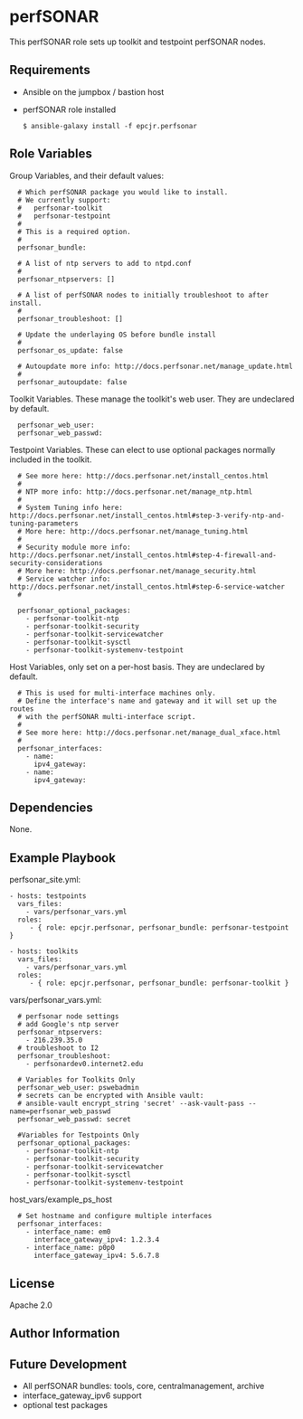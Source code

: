 perfSONAR
=========

This perfSONAR role sets up toolkit and testpoint perfSONAR nodes.

Requirements
------------

* Ansible on the jumpbox / bastion host
* perfSONAR role installed

      $ ansible-galaxy install -f epcjr.perfsonar

Role Variables
--------------

Group Variables, and their default values:

      # Which perfSONAR package you would like to install.
      # We currently support:
      #   perfsonar-toolkit
      #   perfsonar-testpoint
      #
      # This is a required option.
      #
      perfsonar_bundle: 
      
      # A list of ntp servers to add to ntpd.conf
      #
      perfsonar_ntpservers: []
      
      # A list of perfSONAR nodes to initially troubleshoot to after install.
      #
      perfsonar_troubleshoot: []
      
      # Update the underlaying OS before bundle install
      #
      perfsonar_os_update: false
      
      # Autoupdate more info: http://docs.perfsonar.net/manage_update.html
      #
      perfsonar_autoupdate: false



Toolkit Variables.  These manage the toolkit's web user.  They are undeclared by default.

      perfsonar_web_user:
      perfsonar_web_passwd:
  
Testpoint Variables.  These can elect to use optional packages normally included in the toolkit.

      # See more here: http://docs.perfsonar.net/install_centos.html
      #
      # NTP more info: http://docs.perfsonar.net/manage_ntp.html
      #
      # System Tuning info here: http://docs.perfsonar.net/install_centos.html#step-3-verify-ntp-and-tuning-parameters
      # More here: http://docs.perfsonar.net/manage_tuning.html
      #
      # Security module more info: http://docs.perfsonar.net/install_centos.html#step-4-firewall-and-security-considerations
      # More here: http://docs.perfsonar.net/manage_security.html
      # Service watcher info: http://docs.perfsonar.net/install_centos.html#step-6-service-watcher
      #
      
      perfsonar_optional_packages:
        - perfsonar-toolkit-ntp
        - perfsonar-toolkit-security
        - perfsonar-toolkit-servicewatcher
        - perfsonar-toolkit-sysctl
        - perfsonar-toolkit-systemenv-testpoint
        
        
Host Variables, only set on a per-host basis.  They are undeclared by default.

      # This is used for multi-interface machines only.
      # Define the interface's name and gateway and it will set up the routes
      # with the perfSONAR multi-interface script.
      #
      # See more here: http://docs.perfsonar.net/manage_dual_xface.html
      #
      perfsonar_interfaces:
        - name:
          ipv4_gateway:
        - name:
          ipv4_gateway:

Dependencies
------------

None.

Example Playbook
----------------

perfsonar_site.yml:

    - hosts: testpoints
      vars_files:
        - vars/perfsonar_vars.yml
      roles:
         - { role: epcjr.perfsonar, perfsonar_bundle: perfsonar-testpoint }

    - hosts: toolkits
      vars_files:
        - vars/perfsonar_vars.yml
      roles:
         - { role: epcjr.perfsonar, perfsonar_bundle: perfsonar-toolkit }

vars/perfsonar_vars.yml:

      # perfsonar node settings
      # add Google's ntp server
      perfsonar_ntpservers:
        - 216.239.35.0
      # troubleshoot to I2
      perfsonar_troubleshoot:
        - perfsonardev0.internet2.edu
      
      # Variables for Toolkits Only
      perfsonar_web_user: pswebadmin
      # secrets can be encrypted with Ansible vault:
      # ansible-vault encrypt_string 'secret' --ask-vault-pass --name=perfsonar_web_passwd
      perfsonar_web_passwd: secret
      
      #Variables for Testpoints Only
      perfsonar_optional_packages:
        - perfsonar-toolkit-ntp
        - perfsonar-toolkit-security
        - perfsonar-toolkit-servicewatcher
        - perfsonar-toolkit-sysctl
        - perfsonar-toolkit-systemenv-testpoint

      
host_vars/example_ps_host

      # Set hostname and configure multiple interfaces
      perfsonar_interfaces:
        - interface_name: em0
          interface_gateway_ipv4: 1.2.3.4
        - interface_name: p0p0
          interface_gateway_ipv4: 5.6.7.8


License
-------

Apache 2.0

Author Information
------------------

Future Development
------------------

* All perfSONAR bundles: tools, core, centralmanagement, archive
* interface_gateway_ipv6 support
* optional test packages

